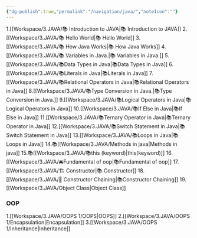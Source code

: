 ```yaml
---
{"dg-publish":true,"permalink":"/navigation/java/","noteIcon":""}
---
```


1.[[Workspace/3.JAVA/📚 Introduction to JAVA\|📚 Introduction to JAVA]]
2.[[Workspace/3.JAVA/📚 Hello World\|📚 Hello World]]
3.[[Workspace/3.JAVA/📚 How Java Works\|📚 How Java Works]]
4.[[Workspace/3.JAVA/📚 Variables in Java.\|📚 Variables in Java.]]
5.[[Workspace/3.JAVA/📚Data Types in Java\|📚Data Types in Java]]
6.[[Workspace/3.JAVA/📚Literals in Java\|📚Literals in Java]]
7.[[Workspace/3.JAVA/📚Relational Operators in Java\|📚Relational Operators in Java]]
8.[[Workspace/3.JAVA/📚Type Conversion in Java.\|📚Type Conversion in Java.]]
9.[[Workspace/3.JAVA/📚Logical Operators in Java\|📚Logical Operators in Java]]
10.[[Workspace/3.JAVA/📚If Else in Java\|📚If Else in Java]]
11.[[Workspace/3.JAVA/📚Ternary Operator in Java\|📚Ternary Operator in Java]]
12.[[Workspace/3.JAVA/📚Switch Statement in Java\|📚Switch Statement in Java]]
13.[[Workspace/3.JAVA/📚Loops in Java\|📚Loops in Java]]
14.📚[[Workspace/3.JAVA/Methods in java\|Methods in java]]
15.📚[[Workspace/3.JAVA/📚this (keyword)\|this(keyword)]]
16.[[Workspace/3.JAVA/🚘Fundamental of oop\|📚Fundamental of oop]]
17.[[Workspace/3.JAVA/🏗️ Constructor\|📚 Constructor]]
18.[[Workspace/3.JAVA/🔗 Constructor Chaining\|📚Constructor Chaining]]
19.[[Workspace/3.JAVA/Object Class\|Object Class]]


### OOP

1.[[Workspace/3.JAVA/OOPS 1/OOPS\|OOPS]]
2.[[Workspace/3.JAVA/OOPS 1/Encapsulation\|Encapsulation]]
3.[[Workspace/3.JAVA/OOPS 1/Inheritance\|Inheritance]]
